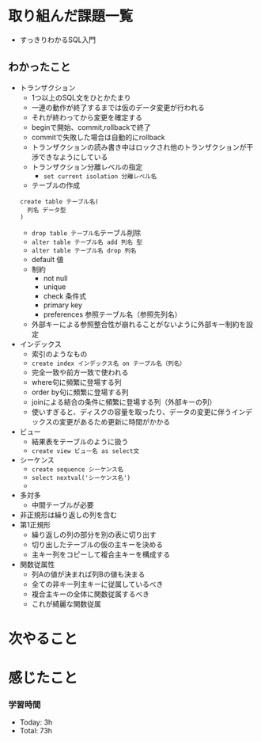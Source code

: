 # 取り組んだ課題一覧
- すっきりわかるSQL入門
## わかったこと
- トランザクション
  - 1つ以上のSQL文をひとかたまり
  - 一連の動作が終了するまでは仮のデータ変更が行われる
  - それが終わってから変更を確定する
  - beginで開始、commit,rollbackで終了
  - commitで失敗した場合は自動的にrollback
  - トランザクションの読み書き中はロックされ他のトランザクションが干渉できなようにしている
  - トランザクション分離レベルの指定
    - `set current isolation 分離レベル名`
  - テーブルの作成
  ```
  create table テーブル名(
    列名 データ型
  )
  ```
  - `drop table テーブル名`テーブル削除
  - `alter table テーブル名 add 列名 型`
  - `alter table テーブル名 drop 列名`
  - default 値
  - 制約
    - not null
    - unique
    - check 条件式
    - primary key
    - preferences 参照テーブル名（参照先列名）
  - 外部キーによる参照整合性が崩れることがないように外部キー制約を設定
- インデックス
  - 索引のようなもの
  - `create index インデックス名 on テーブル名（列名）`
  - 完全一致や前方一致で使われる
  - where句に頻繁に登場する列
  - order by句に頻繁に登場する列
  - joinによる結合の条件に頻繁に登場する列（外部キーの列）
  - 使いすぎると、ディスクの容量を取ったり、データの変更に伴うインデックスの変更があるため更新に時間がかかる
- ビュー
  - 結果表をテーブルのように扱う
  - `create view ビュー名 as select文`
- シーケンス
  - `create sequence シーケンス名`
  - `select nextval('シーケンス名')`
  - 
- 多対多
  - 中間テーブルが必要
- 非正規形は繰り返しの列を含む
- 第1正規形
  - 繰り返しの列の部分を別の表に切り出す
  - 切り出したテーブルの仮の主キーを決める
  - 主キー列をコピーして複合主キーを構成する
- 関数従属性
  - 列Aの値が決まれば列Bの値も決まる
  - 全ての非キー列主キーに従属しているべき
  - 複合主キーの全体に関数従属するべき
  - これが綺麗な関数従属


# 次やること

# 感じたこと



### 学習時間
- Today: 3h 
- Total: 73h